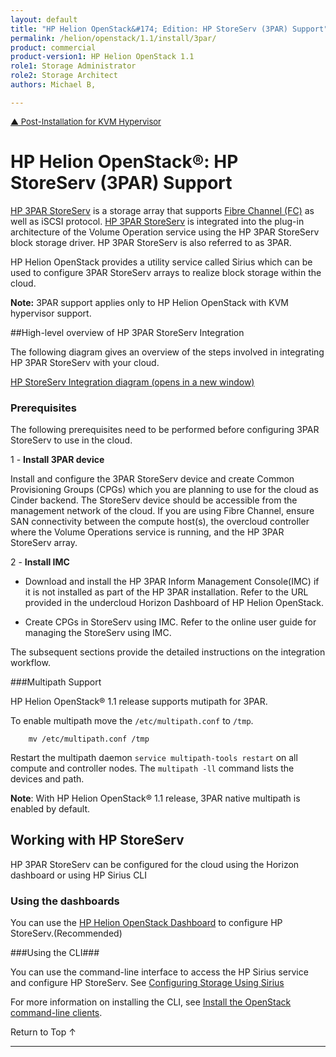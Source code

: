 ```yaml
---
layout: default
title: "HP Helion OpenStack&#174; Edition: HP StoreServ (3PAR) Support"
permalink: /helion/openstack/1.1/install/3par/
product: commercial
product-version1: HP Helion OpenStack 1.1
role1: Storage Administrator
role2: Storage Architect
authors: Michael B, 

---
```

<!--UNDER REVISION-->


<script>

function PageRefresh {
onLoad="window.refresh"
}

PageRefresh();

</script>


<p style="font-size: small;"><a href="/helion/openstack/1.1/install/post-kvm/">&#9650; Post-Installation for KVM Hypervisor</a> </p>

# HP Helion OpenStack&#174;: HP StoreServ (3PAR) Support


[HP 3PAR StoreServ](http://www8.hp.com/us/en/products/data-storage/3parstoreserv.html) is a storage array that supports [Fibre Channel (FC)]( /helion/openstack/1.1/services/volume/Fibre/) as well as iSCSI protocol. [HP 3PAR StoreServ](http://www8.hp.com/us/en/products/data-storage/3parstoreserv.html) is integrated into the plug-in architecture of the Volume Operation service using the HP 3PAR StoreServ block storage driver. HP 3PAR StoreServ is also referred to as 3PAR.

HP Helion OpenStack provides a utility service called Sirius which can be used to configure 3PAR StoreServ arrays to realize block storage within the cloud. 


**Note:** 3PAR support applies only to HP Helion OpenStack with KVM hypervisor support.

<!---The Cinder integration drivers run as Python libraries in the Cinder service to facilitate communication between Cinder and StoreServ arrays.-->

<!---Devices can be connected to Cinder using Fibre Channel (FC) or using the iSCSI protocol.-->

##High-level overview of HP 3PAR StoreServ Integration

The following diagram gives an overview of the steps involved in integrating HP 3PAR StoreServ with your cloud. 

<a href="javascript:window.open('/content/documentation/media/storeserv-integration.png','_blank','toolbar=no,menubar=no,resizable=yes,scrollbars=yes')">HP StoreServ Integration diagram (opens in a new window)</a>

### Prerequisites

The following prerequisites need to be performed before configuring 3PAR StoreServ to use in the cloud.


1 - **Install 3PAR device**

   Install and configure the 3PAR StoreServ device and create Common Provisioning Groups (CPGs) which you are planning to use for the cloud as Cinder backend. The StoreServ device should be accessible from the management network of the cloud. If you are using Fibre Channel, ensure SAN connectivity between the compute host(s), the overcloud controller where the Volume Operations service is running, and the HP 3PAR StoreServ array.

 
2 - **Install IMC**

  * Download and install the HP 3PAR Inform Management Console(IMC) if it is not installed as part of the HP 3PAR installation. Refer to the URL provided in the undercloud Horizon Dashboard of HP Helion OpenStack. <!---Download the HP 3PAR Inform Management Console(IMC) from the URL provided in the undercloud Horizon Dashboard.-->

  * Create CPGs in StoreServ using IMC. Refer to the online user guide  for managing the StoreServ using IMC.

The subsequent sections provide the detailed instructions on  the integration workflow.

###Multipath Support

HP Helion OpenStack&#174; 1.1 release supports mutipath for 3PAR. 

To enable multipath move the `/etc/multipath.conf` to  `/tmp`. 

		mv /etc/multipath.conf /tmp
		
Restart the multipath daemon `service multipath-tools restart` on all compute and controller nodes. The `multipath -ll` command  lists the devices and path.

**Note**: With HP Helion OpenStack&#174; 1.1 release, 3PAR native multipath is enabled by default.

## Working with HP StoreServ

HP 3PAR StoreServ can be configured for the cloud using the Horizon dashboard or using HP Sirius CLI

### Using the dashboards

You can use the [HP Helion OpenStack Dashboard](/helion/openstack/1.1/undercloud/manage/resources/overview/) to configure HP StoreServ.(Recommended)

###Using the CLI###

You can use the command-line interface to access the HP Sirius service and configure HP StoreServ. See [Configuring Storage Using Sirius](/helion/openstack/1.1/sirius/cli/workflow/)

For more information on installing the CLI, see [Install the OpenStack command-line clients](http://docs.openstack.org/user-guide/content/install_clients.html).


<a href="#top" style="padding:14px 0px 14px 0px; text-decoration: none;"> Return to Top &#8593; </a>

----
